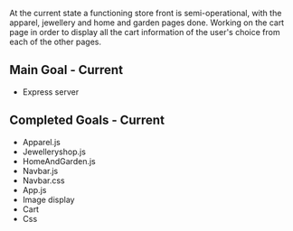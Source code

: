 At the current state a functioning store front is semi-operational, with the apparel, jewellery and home and garden pages done.  Working on the cart page in order to display all the cart information of the user's choice from each of the other pages.

Main Goal - Current
---------------------

* Express server

Completed Goals - Current
---------------------
* Apparel.js
* Jewelleryshop.js
* HomeAndGarden.js
* Navbar.js
* Navbar.css
* App.js
* Image display
* Cart
* Css
